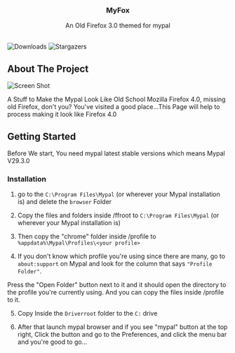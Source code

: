 <br/>
<p align="center">
  <h3 align="center">MyFox</h3>

  <p align="center">
    An Old Firefox 3.0 themed for mypal 
    <br/>
    <br/>
  </p>
</p>

![Downloads](https://img.shields.io/github/downloads/2013Windows8.1/MyFox/total) ![Stargazers](https://img.shields.io/github/stars/2013Windows8.1/MyFox?style=social) 

## About The Project

![Screen Shot](https://media.discordapp.net/attachments/1067446309780476004/1161572029456207893/mypal_VhC5zkYH3c.png)

A Stuff to Make the Mypal Look Like Old School Mozilla Firefox 4.0, missing old Firefox, don't you? You've visited a good place...This Page will help to process making it look like Firefox 4.0

## Getting Started

Before We start, You need mypal latest stable versions which means Mypal V29.3.0


### Installation

1.  go to the `C:\Program Files\Mypal` (or wherever your Mypal installation is) and delete the `browser` Folder

2.  Copy the files and folders inside /ffroot to `C:\Program Files\Mypal` (or wherever your Mypal installation is)

3.  Then copy the "chrome" folder inside /profile to `%appdata%\Mypal\Profiles\<your profile>`

4.  If you don't know which profile you're using since there are many, go to `about:support` on Mypal and look for the column that says `"Profile Folder"`.

Press the "Open Folder" button next to it and it should open the directory to the profile you're currently using. And you can copy the files inside /profile to it.

5.  Copy Inside the `Driverroot` folder to the `C:` drive

6.  After that launch mypal browser and if you see "mypal" button at the top right, Click the button and go to the Preferences, and click the menu bar and you're good to go...
